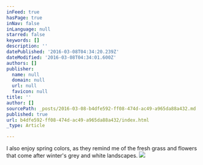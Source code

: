 ```yaml
---
inFeed: true
hasPage: true
inNav: false
inLanguage: null
starred: false
keywords: []
description: ''
datePublished: '2016-03-08T04:34:20.239Z'
dateModified: '2016-03-08T04:34:01.600Z'
authors: []
publisher:
  name: null
  domain: null
  url: null
  favicon: null
title: ''
author: []
sourcePath: _posts/2016-03-08-b4dfe592-ff08-474d-ac49-a965da88a432.md
published: true
url: b4dfe592-ff08-474d-ac49-a965da88a432/index.html
_type: Article

---
```

I also enjoy spring colors, as they remind me of the fresh grass and flowers that come after winter's grey and white landscapes.
![](https://the-grid-user-content.s3-us-west-2.amazonaws.com/cc6883a7-bebf-4e8f-918a-8a1698cc2c6d.jpg)